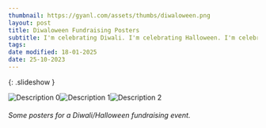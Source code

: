 ```yaml
---
thumbnail: https://gyanl.com/assets/thumbs/diwaloween.png
layout: post
title: Diwaloween Fundraising Posters
subtitle: I'm celebrating Diwali. I'm celebrating Halloween. I'm celebrating combination Diwali and Halloween.
tags:
date modified: 18-01-2025
date: 25-10-2023
---
```


{: .slideshow }

![Description 0](https://gyanl.com/assets/Diwaloween-0.png)![Description 1](https://gyanl.com/assets/Diwaloween-1.png)![Description 2](https://gyanl.com/assets/Diwaloween-2.png)

###### Some posters for a Diwali/Halloween fundraising event.
